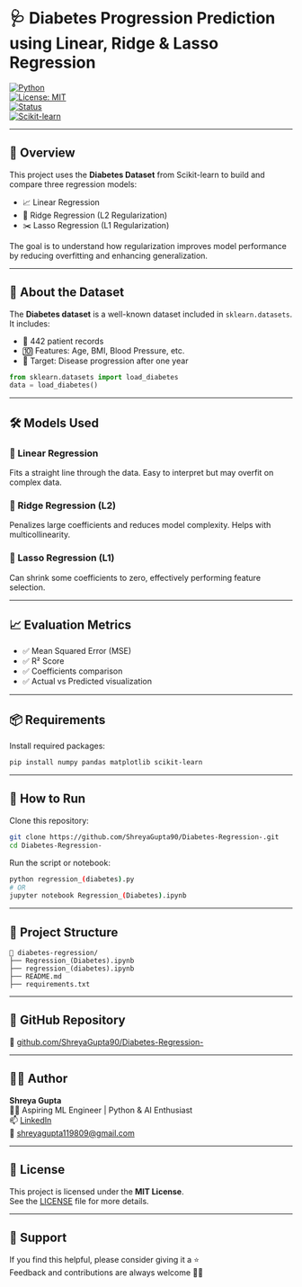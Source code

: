 # 🩺 Diabetes Progression Prediction using Linear, Ridge & Lasso Regression

[![Python](https://img.shields.io/badge/Python-3.10-blue?logo=python)](https://www.python.org/)  
[![License: MIT](https://img.shields.io/badge/License-MIT-yellow.svg)](https://opensource.org/licenses/MIT)  
[![Status](https://img.shields.io/badge/Status-Completed-brightgreen.svg)]()  
[![Scikit-learn](https://img.shields.io/badge/Scikit--Learn-Regression-orange?logo=scikit-learn)](https://scikit-learn.org/)

---

## 📘 Overview

This project uses the **Diabetes Dataset** from Scikit-learn to build and compare three regression models:

- 📈 Linear Regression  
- 🧩 Ridge Regression (L2 Regularization)  
- ✂️ Lasso Regression (L1 Regularization)  

The goal is to understand how regularization improves model performance by reducing overfitting and enhancing generalization.

---

## 🧠 About the Dataset

The **Diabetes dataset** is a well-known dataset included in `sklearn.datasets`.  
It includes:

- 🧬 442 patient records  
- 🔟 Features: Age, BMI, Blood Pressure, etc.  
- 🎯 Target: Disease progression after one year

```python
from sklearn.datasets import load_diabetes
data = load_diabetes()
```

---

## 🛠️ Models Used

### 🔹 Linear Regression  
Fits a straight line through the data. Easy to interpret but may overfit on complex data.

### 🔹 Ridge Regression (L2)  
Penalizes large coefficients and reduces model complexity. Helps with multicollinearity.

### 🔹 Lasso Regression (L1)  
Can shrink some coefficients to zero, effectively performing feature selection.

---

## 📈 Evaluation Metrics

- ✅ Mean Squared Error (MSE)  
- ✅ R² Score  
- ✅ Coefficients comparison  
- ✅ Actual vs Predicted visualization

---

## 📦 Requirements

Install required packages:

```bash
pip install numpy pandas matplotlib scikit-learn
```

---

## 🚀 How to Run

Clone this repository:

```bash
git clone https://github.com/ShreyaGupta90/Diabetes-Regression-.git
cd Diabetes-Regression-
```

Run the script or notebook:

```bash
python regression_(diabetes).py
# OR
jupyter notebook Regression_(Diabetes).ipynb
```

---

## 📂 Project Structure

```
📁 diabetes-regression/
├── Regression_(Diabetes).ipynb
├── regression_(diabetes).ipynb
├── README.md
├── requirements.txt
```

---

## 🔗 GitHub Repository

🔗 [github.com/ShreyaGupta90/Diabetes-Regression-](https://github.com/ShreyaGupta90/Diabetes-Regression-)  

---

## 🙋‍♀️ Author

**Shreya Gupta**  
👩‍💻 Aspiring ML Engineer | Python & AI Enthusiast  
📫 [LinkedIn](https://www.linkedin.com/in/shreya-gupta-2a6a292ab)  
📧 [shreyagupta119809@gmail.com](mailto:shreyagupta119809@gmail.com)

---

## 📄 License

This project is licensed under the **MIT License**.  
See the [LICENSE](./LICENSE) file for more details.

---

## 🌟 Support

If you find this helpful, please consider giving it a ⭐  
Feedback and contributions are always welcome 💬✨
